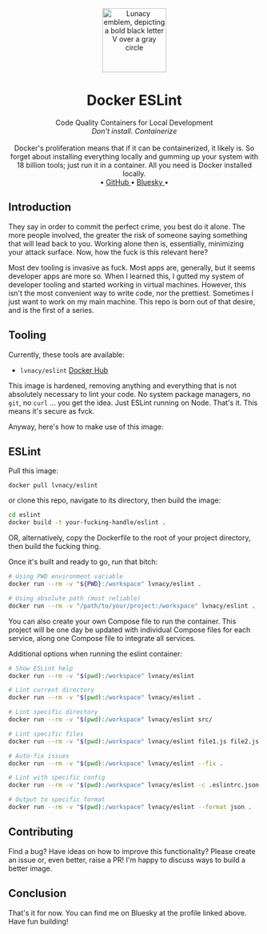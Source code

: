 <div align='center'>
    <a href='https://github.com/xlvnacyx'>
    <img
        src='./assets/lvnacy_emblem_plain.png'
        alt='Lunacy emblem, depicting a bold black letter V over a gray circle'
        width='128px'
    />
    </a>
    <br />
    <h1>Docker ESLint</h1>
    Code Quality Containers for Local Development<br>
    <i>Don't install. Containerize</i>
    <br>
    <br>
    Docker's proliferation means that if it can be containerized, it likely 
    is. So forget about installing everything locally and gumming up your 
    system with 18 billion tools; just run it in a container. All you need is 
    Docker installed locally.
    <br>
    •
    <a href='https:////github.com/xlvnacyx'>
        GitHub
    </a>
    •
    <a href='https://bsky.app/profile/code.lvnacy.xyz'>
        Bluesky
    </a>
    •
</div>

## Introduction
They say in order to commit the perfect crime, you best do it alone. The more 
people involved, the greater the risk of someone saying something that will 
lead back to you. Working alone then is, essentially, minimizing your attack 
surface. Now, how the fuck is this relevant here?

Most dev tooling is invasive as fuck. Most apps are, generally, but it seems 
developer apps are more so. When I learned this, I gutted my system of 
developer tooling and started working in virtual machines. However, this isn't 
the most convenient way to write code, nor the prettiest. Sometimes I just 
want to work on my main machine. This repo is born out of that desire, and is 
the first of a series.

## Tooling
Currently, these tools are available:

- `lvnacy/eslint` [Docker Hub](https://hub.docker.com/repository/docker/lvnacy/eslint/general)

This image is hardened, removing anything and everything that is not 
absolutely necessary to lint your code. No system package managers, no `git`, 
no `curl` ... you get the idea. Just ESLint running on Node. That's it. This 
means it's secure as fvck.

Anyway, here's how to make use of this image:

## ESLint
Pull this image:
```
docker pull lvnacy/eslint
```

or clone this repo, navigate to its directory, then build the image:

```bash
cd eslint
docker build -t your-fucking-handle/eslint .
```
OR, alternatively, copy the Dockerfile to the root of your project directory, 
then build the fucking thing.

Once it's built and ready to go, run that bitch:
```bash
# Using PWD environment variable
docker run --rm -v "${PWD}:/workspace" lvnacy/eslint .

# Using absolute path (most reliable)
docker run --rm -v "/path/to/your/project:/workspace" lvnacy/eslint .
```

You can also create your own Compose file to run the container. This project 
will be one day be updated with individual Compose files for each service, 
along one Compose file to integrate all services.

Additional options when running the eslint container:
```bash
# Show ESLint help
docker run --rm -v "$(pwd):/workspace" lvnacy/eslint

# Lint current directory
docker run --rm -v "$(pwd):/workspace" lvnacy/eslint .

# Lint specific directory
docker run --rm -v "$(pwd):/workspace" lvnacy/eslint src/

# Lint specific files
docker run --rm -v "$(pwd):/workspace" lvnacy/eslint file1.js file2.js

# Auto-fix issues
docker run --rm -v "$(pwd):/workspace" lvnacy/eslint --fix .

# Lint with specific config
docker run --rm -v "$(pwd):/workspace" lvnacy/eslint -c .eslintrc.json .

# Output to specific format
docker run --rm -v "$(pwd):/workspace" lvnacy/eslint --format json .
```

## Contributing
Find a bug? Have ideas on how to improve this functionality? Please create an 
issue or, even better, raise a PR! I'm happy to discuss ways to build a better 
image.

## Conclusion
That's it for now. You can find me on Bluesky at the profile linked above. 
Have fun building!